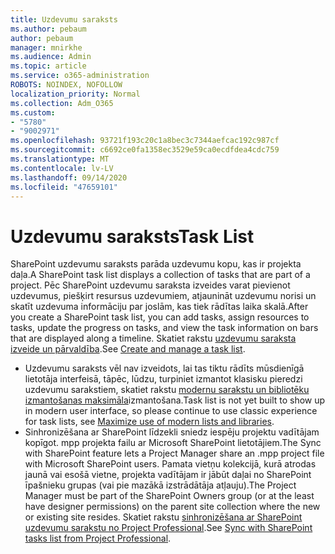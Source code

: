 ```yaml
---
title: Uzdevumu saraksts
ms.author: pebaum
author: pebaum
manager: mnirkhe
ms.audience: Admin
ms.topic: article
ms.service: o365-administration
ROBOTS: NOINDEX, NOFOLLOW
localization_priority: Normal
ms.collection: Adm_O365
ms.custom:
- "5780"
- "9002971"
ms.openlocfilehash: 93721f193c20c1a8bec3c7344aefcac192c987cf
ms.sourcegitcommit: c6692ce0fa1358ec3529e59ca0ecdfdea4cdc759
ms.translationtype: MT
ms.contentlocale: lv-LV
ms.lasthandoff: 09/14/2020
ms.locfileid: "47659101"
---
```

# <a name="task-list"></a><span data-ttu-id="da23f-102">Uzdevumu saraksts</span><span class="sxs-lookup"><span data-stu-id="da23f-102">Task List</span></span>

<span data-ttu-id="da23f-103">SharePoint uzdevumu saraksts parāda uzdevumu kopu, kas ir projekta daļa.</span><span class="sxs-lookup"><span data-stu-id="da23f-103">A SharePoint task list displays a collection of tasks that are part of a project.</span></span> <span data-ttu-id="da23f-104">Pēc SharePoint uzdevumu saraksta izveides varat pievienot uzdevumus, piešķirt resursus uzdevumiem, atjaunināt uzdevumu norisi un skatīt uzdevuma informāciju par joslām, kas tiek rādītas laika skalā.</span><span class="sxs-lookup"><span data-stu-id="da23f-104">After you create a SharePoint task list, you can add tasks, assign resources to tasks, update the progress on tasks, and view the task information on bars that are displayed along a timeline.</span></span> <span data-ttu-id="da23f-105">Skatiet rakstu [uzdevumu saraksta izveide un pārvaldība](https://support.microsoft.com/office/466ad207-46fd-4c77-9af1-41bc23cec21a).</span><span class="sxs-lookup"><span data-stu-id="da23f-105">See [Create and manage a task list](https://support.microsoft.com/office/466ad207-46fd-4c77-9af1-41bc23cec21a).</span></span>  

-   <span data-ttu-id="da23f-106">Uzdevumu saraksts vēl nav izveidots, lai tas tiktu rādīts mūsdienīgā lietotāja interfeisā, tāpēc, lūdzu, turpiniet izmantot klasisku pieredzi uzdevumu sarakstiem, skatiet rakstu [modernu sarakstu un bibliotēku izmantošanas maksimāla](https://docs.microsoft.com/sharepoint/dev/transform/modernize-userinterface-lists-and-libraries)izmantošana.</span><span class="sxs-lookup"><span data-stu-id="da23f-106">Task list is not yet built to show up in modern user interface, so please continue to use classic experience for task lists, see [Maximize use of modern lists and libraries](https://docs.microsoft.com/sharepoint/dev/transform/modernize-userinterface-lists-and-libraries).</span></span>
-   <span data-ttu-id="da23f-107">Sinhronizēšana ar SharePoint līdzekli sniedz iespēju projektu vadītājam kopīgot. mpp projekta failu ar Microsoft SharePoint lietotājiem.</span><span class="sxs-lookup"><span data-stu-id="da23f-107">The Sync with SharePoint feature lets a Project Manager share an .mpp project file with Microsoft SharePoint users.</span></span> <span data-ttu-id="da23f-108">Pamata vietņu kolekcijā, kurā atrodas jaunā vai esošā vietne, projekta vadītājam ir jābūt daļai no SharePoint īpašnieku grupas (vai pie mazākā izstrādātāja atļauju).</span><span class="sxs-lookup"><span data-stu-id="da23f-108">The Project Manager must be part of the SharePoint Owners group (or at the least have designer permissions) on the parent site collection where the new or existing site resides.</span></span> <span data-ttu-id="da23f-109">Skatiet rakstu [sinhronizēšana ar SharePoint uzdevumu sarakstu no Project Professional](https://docs.microsoft.com/office/troubleshoot/project/sync-with-tasks-from-project).</span><span class="sxs-lookup"><span data-stu-id="da23f-109">See [Sync with SharePoint tasks list from Project Professional](https://docs.microsoft.com/office/troubleshoot/project/sync-with-tasks-from-project).</span></span>